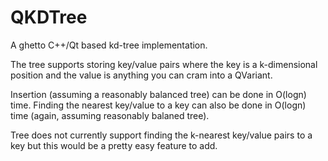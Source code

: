 QKDTree
=======

A ghetto C++/Qt based kd-tree implementation.

The tree supports storing key/value pairs where the key is a k-dimensional position and the value is anything you can cram into a QVariant.

Insertion (assuming a reasonably balanced tree) can be done in O(logn) time.
Finding the nearest key/value to a key can also be done in O(logn) time (again, assuming reasonably balaned tree).

Tree does not currently support finding the k-nearest key/value pairs to a key but this would be a pretty easy feature to add.

